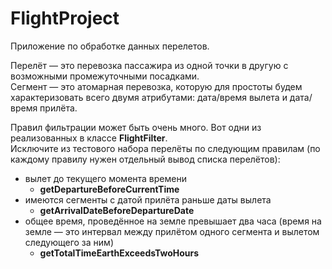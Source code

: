 # FlightProject
Приложение по обработке данных перелетов.  

Перелёт — это перевозка пассажира из одной точки в другую с возможными промежуточными посадками.  
Сегмент — это атомарная перевозка, которую для простоты будем характеризовать всего двумя атрибутами: дата/время вылета и дата/время прилёта.  
  
Правил фильтрации может быть очень много. Вот одни из реализованных в классе **FlightFilter**.      
Исключите из тестового набора перелёты по следующим правилам (по каждому правилу нужен отдельный вывод списка перелётов):  
* вылет до текущего момента времени  
    - **getDepartureBeforeCurrentTime**
* имеются сегменты с датой прилёта раньше даты вылета  
    - **getArrivalDateBeforeDepartureDate**
* общее время, проведённое на земле превышает два часа (время на земле — это интервал между прилётом одного сегмента и вылетом следующего за ним)  
    - **getTotalTimeEarthExceedsTwoHours**  

